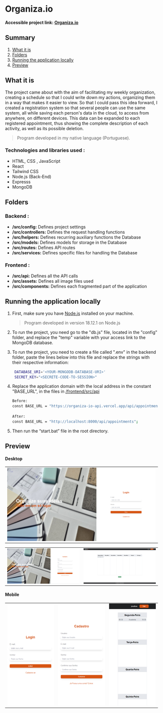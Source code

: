# Organiza.io

**Accessible project link: <a href="https://organiza-io.vercel.app/">Organiza.io</a>**

## Summary

1. [What it is](#what-it-is)
2. [Folders](#folders)
3. [Running the application locally](#running-the-application-locally)
4. [Preview](#preview)

## What it is

The project came about with the aim of facilitating my weekly organization, creating a schedule so that I could write down my actions, organizing them in a way that makes it easier to view. So that I could pass this idea forward, I created a registration system so that several people can use the same system, all while saving each person's data in the cloud, to access from anywhere, on different devices. This data can be expanded to each registered appointment, thus showing the complete description of each activity, as well as its possible deletion.

> Program developed in my native language (Portuguese).

### Technologies and libraries used :

- HTML, CSS , JavaScript
- React
- Tailwind CSS
- Node.js (Back-End)
- Expresss
- MongoDB

## Folders

### Backend :

- **/src/config:** Defines project settings
- **/src/controllers:** Defines the request handling functions
- **/src/helpers:** Defines recurring auxiliary functions the Database
- **/src/models:** Defines models for storage in the Database
- **/src/routes:** Defines API routes
- **/src/services:** Defines specific files for handling the Database

### Frontend :

- **/src/api:** Defines all the API calls
- **/src/assets:** Defines all image files used
- **/src/components:** Defines each fragmented part of the application

## Running the application locally

1. First, make sure you have <a href="https://nodejs.org/en">Node.js</a> installed on your machine.

   > Program developed in version 18.12.1 on Node.js

2. To run the project, you need go to the "db.js" file, located in the "config" folder, and replace the "temp" variable with your access link to the MongoDB database.

3. To run the project, you need to create a file called ".env" in the backend folder, paste the lines below into this file and replace the strings with their respective information:

   ```bash
    DATABASE_URI='<YOUR-MONGODB-DATABASE-URI>'
    SECRET_KEY="<SECRETE-CODE-TO-SESSION>"
   ```

4. Replace the application domain with the local address in the constant "BASE_URL", in the files in <a href="/frontend/src/api">/frontend/src/api</a>

    ```bash
    Before:
    const BASE_URL = "https://organiza-io-api.vercel.app/api/appointments";

    After:
    const BASE_URL = "http://localhost:8000/api/appointments";
    ```
5. Then run the “start.bat” file in the root directory.

## Preview

#### Desktop

<table width="100%"> 
<tr>
<td width="100%">
<img src="./SAMPLE/SAMPLE1.png/"> 
</td>
<tr>
</table>

<table width="100%"> 
<tr>
<td width="50%">
<img src="./SAMPLE/SAMPLE2.png/"> 
</td>
<td width="50%">
<img src="./SAMPLE/SAMPLE3.png/"> 
</td>
<tr>
</table>

#### Mobile

<table width="100%"> 
<tr>
<td width="33%">
<img src="./SAMPLE/SAMPLE4.png/">
</td> 
<td width="33%">
<img src="./SAMPLE/SAMPLE5.png/">
</td> 
<td width="33%">
<img src="./SAMPLE/SAMPLE6.png/">
</td>  
</tr>
</table>
